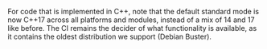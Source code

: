 For code that is implemented in C++, note that the default standard mode is now
C++17 across all platforms and modules, instead of a mix of 14 and 17 like
before. The CI remains the decider of what functionality is available, as it
contains the oldest distribution we support (Debian Buster).

